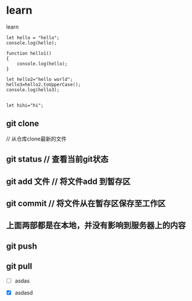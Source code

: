 # learn
learn

    let hello = "hello";
    console.log(hello);

    function hello1()
    {
        console.log(hello);
    }

    let hello2="hello world";
    hello3=hello2.toUpperCase();
    console.log(hello3);


    let hihi="hi";


## git  clone 
// 从仓库clone最新的文件

## git status // 查看当前git状态

## git add 文件  // 将文件add 到暂存区

## git commit // 将文件从在暂存区保存至工作区

## 上面两部都是在本地，并没有影响到服务器上的内容

## git push 

## git pull 


 - [ ] asdas 
 - [x] asdasd
    

